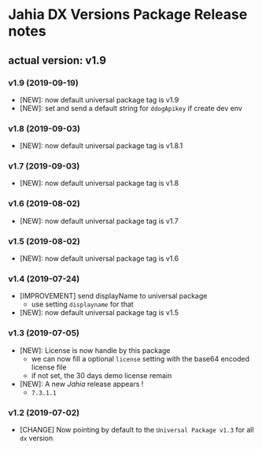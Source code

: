 # Jahia DX Versions Package Release notes

## actual version: v1.9

### v1.9 (2019-09-19)
* [NEW]:  now default universal package tag is v1.9
* [NEW]:  set and send a default string for `ddogApikey` if create dev env

### v1.8 (2019-09-03)
* [NEW]:  now default universal package tag is v1.8.1

### v1.7 (2019-09-03)
* [NEW]:  now default universal package tag is v1.8

### v1.6 (2019-08-02)
* [NEW]:  now default universal package tag is v1.7

### v1.5 (2019-08-02)
* [NEW]:  now default universal package tag is v1.6

### v1.4 (2019-07-24)
* [IMPROVEMENT] send displayName to universal package
    * use setting `displayname` for that
* [NEW]: now default universal package tag is v1.5

### v1.3 (2019-07-05)
* [NEW]: License is now handle by this package
    * we can now fill a optional `license` setting with the base64 encoded license file
    * if not set, the 30 days demo license remain
* [NEW]: A new _Jahia_ release appears !
    * `7.3.1.1`

### v1.2 (2019-07-02)
* [CHANGE] Now pointing by default to the `Universal Package v1.3` for all `dx` version
